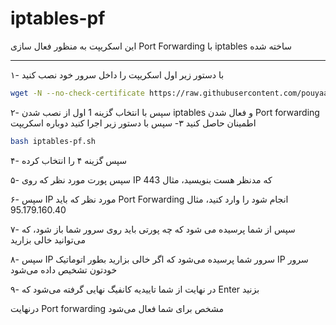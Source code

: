 # iptables-pf
این اسکریپت به منظور فعال سازی Port Forwarding با iptables ساخته شده

---

۱- با دستور زیر اول اسکریپت را داخل سرور خود نصب کنید

``` bash
wget -N --no-check-certificate https://raw.githubusercontent.com/pouyaam/iptables-pf/main/iptables-pf.sh && chmod +x iptables-pf.sh && bash iptables-pf.sh
```
۲- سپس با انتخاب گزینه 1 اول از نصب شدن iptables و فعال شدن Port forwarding اطمینان حاصل کنید
۳- سپس با دستور زیر اجرا کنید دوباره اسکریپت
``` bash
bash iptables-pf.sh
```
۴- سپس گزینه ۴ را انتخاب کرده

۵- سپس پورت مورد نظر که روی IP که مدنظر هست بنویسید، مثال 443

۶- سپس IP مورد نظر که باید Port Forwarding انجام شود را وارد کنید، مثال 95.179.160.40

۷- سپس از شما پرسیده می شود که چه پورتی باید روی سرور شما باز شود، که می‌توانید خالی بزارید 

۸- سپس IP سرور شما پرسیده می‌شود که اگر خالی بزارید بطور اتوماتیک IP سرور خودتون تشخیص داده می‌شود

۹- در نهایت از شما تاییدیه کانفیگ نهایی گرفته می‌شود که Enter بزنید

درنهایت Port forwarding مشخص برای شما فعال می‌شود
